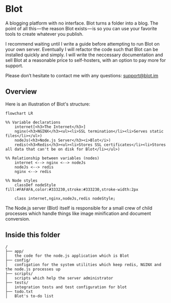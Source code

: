 # Blot

A blogging platform with no interface. Blot turns a folder into a blog. The point of all this — the reason Blot exists — is so you can use your favorite tools to create whatever you publish.

I recommend waiting until I write a guide before attempting to run Blot on your own server. Eventually I will refactor the code such that Blot can be installed quickly and simply. I will write the neccessary documentation and sell Blot at a reasonable price to self-hosters, with an option to pay more for support. 

Please don’t hesitate to contact me with any questions: [support@blot.im](mailto:support@blot.im)

## Overview

Here is an illustration of Blot's structure:

```mermaid
flowchart LR

%% Variable declarations
    internet[<h3>The Internet</h3>]
    nginx(<h3>NGINX</h3><ul><li>SSL termination</li><li>Serves static files</li></ul>)
    nodeJs(<h3>Node.js Server</h3><i>Blot</i>)
    redis(<h3>Redis</h3><ul><li>Stores SSL certificates</li><li>Stores all data that can't be on disk for Blot</li></ul>)

%% Relationship between variables (nodes)
    internet <--> nginx <--> nodeJs
    nodeJs <--> redis
    nginx <--> redis

%% Node styles
    classDef nodeStyle fill:#FAFAFA,color:#333230,stroke:#333230,stroke-width:2px

    class internet,nginx,nodeJs,redis nodeStyle;
```

The Node.js server (Blot) itself is responsible for a small crew of child processes which handle things like image minification and document conversion. 

## Inside this folder

```
/
├── app/
│	the code for the node.js application which is Blot 
├── config/
│	configation for the system utilities which keep redis, NGINX and the node.js processes up
├── scripts/
│	scripts which help the server administrator
├── tests/
│	integration tests and test configuration for blot
├── todo.txt
│	Blot's to-do list
```
